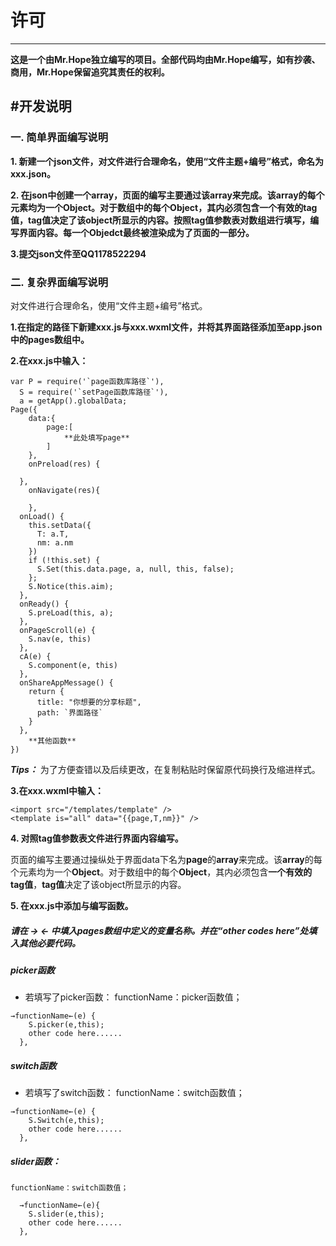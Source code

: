 # 许可
---
 **这是一个由Mr.Hope独立编写的项目。全部代码均由Mr.Hope编写，如有抄袭、商用，Mr.Hope保留追究其责任的权利。** 



#开发说明
---
### 一. 简单界面编写说明

**1. 新建一个json文件，对文件进行合理命名，使用“文件主题+编号”格式，命名为xxx.json。**

**2. 在json中创建一个array，页面的编写主要通过该array来完成。该array的每个元素均为一个Object。对于数组中的每个Object，其内必须包含一个有效的tag值，tag值决定了该object所显示的内容。按照tag值参数表对数组进行填写，编写界面内容。每一个Objedct最终被渲染成为了页面的一部分。**

**3.提交json文件至QQ1178522294**

### 二. 复杂界面编写说明

 对文件进行合理命名，使用“文件主题+编号”格式。

 **1.在指定的路径下新建xxx.js与xxx.wxml文件，并将其界面路径添加至app.json中的pages数组中。**

 **2.在xxx.js中输入：** 
```
var P = require('`page函数库路径`'),
  S = require('`setPage函数库路径`'),
  a = getApp().globalData;
Page({
	data:{
		page:[
			**此处填写page**
		]
	},
	onPreload(res) {

  },
	onNavigate(res){

	},
  onLoad() {
    this.setData({
      T: a.T,
      nm: a.nm
    })
    if (!this.set) {
      S.Set(this.data.page, a, null, this, false);
    };
    S.Notice(this.aim);
  },
  onReady() {
    S.preLoad(this, a);
  },
  onPageScroll(e) {
    S.nav(e, this)
  },
  cA(e) {
    S.component(e, this)
  },
  onShareAppMessage() {
    return {
      title: "你想要的分享标题",
      path: `界面路径`
    }
  },
	**其他函数**
})
```
 _**Tips：**_ 
为了方便查错以及后续更改，在复制粘贴时保留原代码换行及缩进样式。

 **3.在xxx.wxml中输入：** 
```
<import src="/templates/template" />
<template is="all" data="{{page,T,nm}}" />
```
**4. 对照tag值参数表文件进行界面内容编写。**

页面的编写主要通过操纵处于界面data下名为**page**的**array**来完成。该**array**的每个元素均为一个**Object**。对于数组中的每个**Object**，其内必须包含**一个有效的tag值**，**tag值**决定了该object所显示的内容。
 
**5. 在xxx.js中添加与编写函数。**
#####  请在 **→ ←** 中填入pages数组中定义的变量名称。并在“other codes here”处填入其他必要代码。
##### **picker函数**
- 若填写了picker函数：
 functionName：picker函数值；
```
→functionName←(e) {
    S.picker(e,this);
    other code here......
  },
```
##### **switch函数**
- 若填写了switch函数：
    functionName：switch函数值；
```
→functionName←(e) {
    S.Switch(e,this);
    other code here......
  },
```
##### slider函数：
    functionName：switch函数值；
```
  →functionName←(e){
    S.slider(e,this);
    other code here......
  },
```